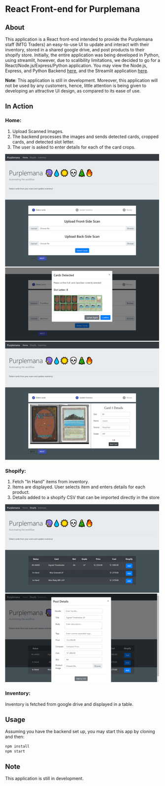 # React Front-end for Purplemana

## About
This application is a React front-end intended to provide the Purplemana staff (MTG Traders) an easy-to-use UI to update and interact with
their inventory, stored in a shared google drive, and post products to their shopify store. 
Initially, the entire application was being developed in Python, using streamlit, however, due to scalibility limitations, 
we decided to go for a React/Node.js/Express/Python application. 
You may view the Node.js, Express, and Python Backend <a href="https://github.com/mustafalii/Purplemana-Backend">here</a>, 
and the Streamlit application <a href="https://github.com/mustafalii/Purplemana-Dashboard">here</a>.


**Note**: This application is still in development. Moreover, this application will not be used by any customers, hence, little attention is being given to developing an attractive UI design, as compared to its ease of use.

## In Action


### Home:
1. Upload Scanned Images.
2. The backend processes the images and sends detected cards, cropped cards, and detected slot letter.
3. The user is asked to enter details for each of the card crops.
<img src="./imgs/home_ss.png" width=500>
<img src="./imgs/detectModal_ss.JPG" width=500>
<img src="./imgs/update_ss.png" width=500>


### Shopify:
1. Fetch "In Hand" items from inventory.
2. Items are displayed. User selects item and enters details for each product.
3. Details added to a shopify CSV that can be imported directly in the store
<img src="./imgs/shopify.png" width=500>
<img src="./imgs/shopifyUpload.png" width=500>

### Inventory:
Inventory is fetched from google drive and displayed in a table.

## Usage
Assuming you have the backend set up, you may start this app by cloning and then:

```
npm install 
npm start
```

## Note
This application is still in development. 

